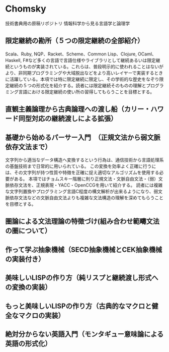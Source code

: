 # Chomsky
技術書典用の原稿リポジトリ
情報科学から見る言語学と論理学

## 限定継続の勘所（５つの限定継続の全部紹介）
Scala、Ruby, NQP、Racket、Scheme、Common Lisp、Clojure, OCaml、Haskell, F#など多くの言語で言語仕様やライブラリとして継続あるいは限定継続というものが実装されている。これらは、普段明示的に使われることはないがより、非同期プログラミングや大域脱出などをより高いレイヤーで実装するときに活躍している。本項では特に限定継続に限定し、その学術的な歴史をなぞり限定継続の５つの形式化を紹介する。読者には限定継続そのものの理解とプログラミング言語における限定継続の使い所の習得してもらうことを目標とする。

## 直観主義論理から古典論理への渡し船（カリー・ハワード同型対応の継続渡しによる拡張）

## 基礎から始めるパーサー入門　（正規文法から弱文脈依存文法まで）
文字列から適当なデータ構造へ変換するという行為は、通信技術から言語処理系の基盤技術まで日常的に用いられている。
この変換を効率よく正確に行うには、その文字列が持つ性質や特徴を正確に捉え適切なアルゴリズムを使用する必要がある。
本項ではチョムスキー階層に則り正規文法・文脈自由文法・（弱）文脈依存文法を、正規表現・YACC・OpenCCGを用いて紹介する。
読者には複雑な文字列置換やプログラミング言語C程度の構文解析が出来るようになり、弱文脈依存文法などの文脈自由文法よりも複雑な文法構造の理解を深めてもらうことを目標とする。

## 圏論による文法理論の特徴づけ(組み合わせ範疇文法の圏について）

## 作って学ぶ抽象機械（SECD抽象機械とCEK抽象機械の実装付き）

## 美味しいLISPの作り方（純リスプと継続渡し形式への変換の実装）

## もっと美味しいLISPの作り方（古典的なマクロと健全なマクロの実装）

## 絶対分からない英語入門（モンタギュー意味論による英語の形式化）
